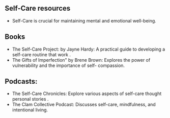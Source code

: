 ## Self-Care resources 
- Self-Care is crucial for maintaining mental and emotional well-being.
## Books 
- The Self-Care Project: by Jayne Hardy: A practical guide to developing a self-care routine that work .
- The Gifts of Imperfection" by Brene Brown: Explores the power of vulnerability and the importance of self-
  compassion.
## Podcasts:
- The Self-Care Chronicles: Explore various aspects of self-care thought personal stories .
- The Clam Collective Podcast: Discusses self-care, mindfulness, and intentional living.
